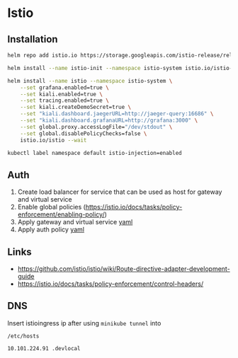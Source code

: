 # Istio

## Installation

```bash
helm repo add istio.io https://storage.googleapis.com/istio-release/releases/1.3.0/charts/

helm install --name istio-init --namespace istio-system istio.io/istio-init --wait

helm install --name istio --namespace istio-system \
    --set grafana.enabled=true \
    --set kiali.enabled=true \
    --set tracing.enabled=true \
    --set kiali.createDemoSecret=true \
    --set "kiali.dashboard.jaegerURL=http://jaeger-query:16686" \
    --set "kiali.dashboard.grafanaURL=http://grafana:3000" \
    --set global.proxy.accessLogFile="/dev/stdout" \
    --set global.disablePolicyChecks=false \
    istio.io/istio --wait

kubectl label namespace default istio-injection=enabled
```

## Auth

1. Create load balancer for service that can be used as host for gateway and virtual service
1. Enable global policies (https://istio.io/docs/tasks/policy-enforcement/enabling-policy/)
2. Apply gateway and virtual service [yaml](./k8s/catalog-api-gateway.yaml)
3. Apply auth policy [yaml](./k8s/catalog-api-enduser-auth.yaml)

## Links

* https://github.com/istio/istio/wiki/Route-directive-adapter-development-guide
* https://istio.io/docs/tasks/policy-enforcement/control-headers/


## DNS

Insert istioingress ip after using `minikube tunnel` into

`/etc/hosts`

```
10.101.224.91 .devlocal
```